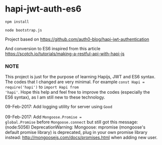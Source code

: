 # hapi-jwt-auth-es6
<code>npm install</code>

<code>node bootstrap.js</code>

Project based on https://github.com/auth0-blog/hapi-jwt-authentication

And conversion to ES6 inspired from this article https://scotch.io/tutorials/making-a-restful-api-with-hapi-js


### NOTE ###
This project is just for the purpose of learning Hapijs, JWT and ES6 syntax. The codes that I changed are very minimal. For example
<code>const Hapi = require('hapi')</code> to <code>import Hapi from 'hapi'</code>. Hope this help and feel free to improve the codes (especially the ES6 syntax), as I am still new to these technology.

09-Feb-2017: Add logging utility for server using <code>Good</code>
<br /><br />
09-Feb-2017: Add <code>Mongoose.Promise = global.Promise</code> before <code>Mongoose.connect</code> but still got this message: (node:5056) DeprecationWarning: Mongoose: mpromise (mongoose's default promise library) is deprecated, plug in your own promise library instead: http://mongoosejs.com/docs/promises.html when adding new user.